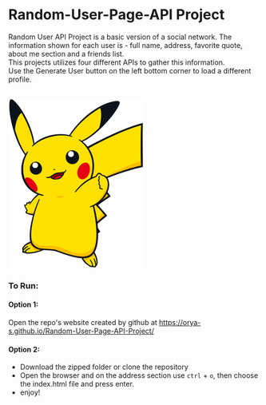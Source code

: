 # Random-User-Page-API Project

Random User API Project is a basic version of a social network.
The information shown for each user is - full name, address, favorite quote, about me section and a friends list. <br>
This projects utilizes four different APIs to gather this information.   
Use the Generate User button on the left bottom corner to load a different profile.

<br>
<img alt="image" src="https://raw.githubusercontent.com/PokeAPI/sprites/master/sprites/pokemon/other/dream-world/25.svg">
<br>

### To Run:
#### Option 1:
Open the repo's website created by github at https://orya-s.github.io/Random-User-Page-API-Project/
#### Option 2: 
* Download the zipped folder or clone the repository
* Open the browser and on the address section use `ctrl` + `o`, then choose the index.html file and press enter.
* enjoy!


